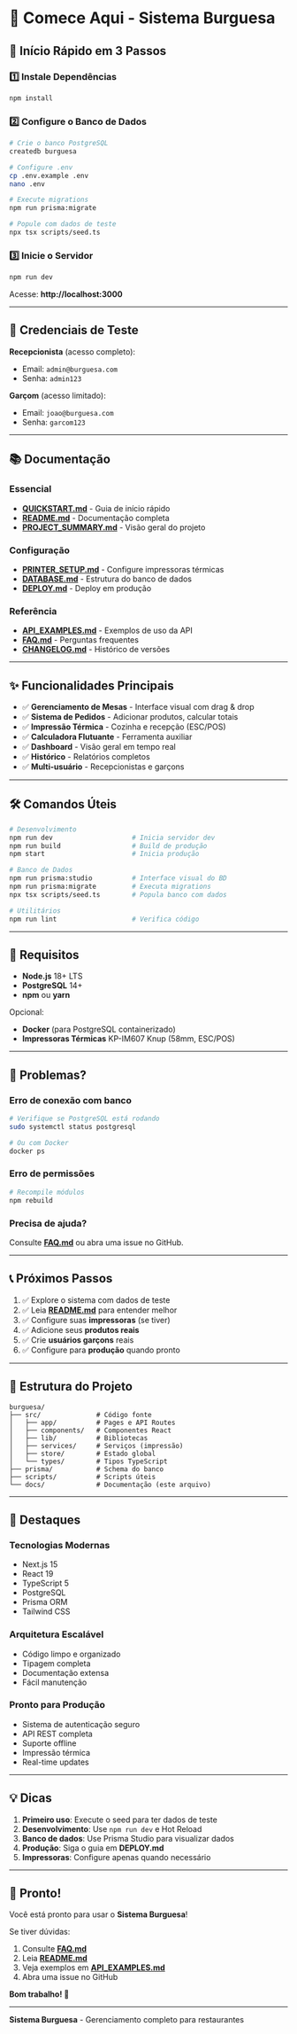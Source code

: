 # 👋 Comece Aqui - Sistema Burguesa

## 🚀 Início Rápido em 3 Passos

### 1️⃣ Instale Dependências

```bash
npm install
```

### 2️⃣ Configure o Banco de Dados

```bash
# Crie o banco PostgreSQL
createdb burguesa

# Configure .env
cp .env.example .env
nano .env

# Execute migrations
npm run prisma:migrate

# Popule com dados de teste
npx tsx scripts/seed.ts
```

### 3️⃣ Inicie o Servidor

```bash
npm run dev
```

Acesse: **http://localhost:3000**

---

## 🔐 Credenciais de Teste

**Recepcionista** (acesso completo):
- Email: `admin@burguesa.com`
- Senha: `admin123`

**Garçom** (acesso limitado):
- Email: `joao@burguesa.com`
- Senha: `garcom123`

---

## 📚 Documentação

### Essencial
- **[QUICKSTART.md](QUICKSTART.md)** - Guia de início rápido
- **[README.md](README.md)** - Documentação completa
- **[PROJECT_SUMMARY.md](PROJECT_SUMMARY.md)** - Visão geral do projeto

### Configuração
- **[PRINTER_SETUP.md](PRINTER_SETUP.md)** - Configure impressoras térmicas
- **[DATABASE.md](DATABASE.md)** - Estrutura do banco de dados
- **[DEPLOY.md](DEPLOY.md)** - Deploy em produção

### Referência
- **[API_EXAMPLES.md](API_EXAMPLES.md)** - Exemplos de uso da API
- **[FAQ.md](FAQ.md)** - Perguntas frequentes
- **[CHANGELOG.md](CHANGELOG.md)** - Histórico de versões

---

## ✨ Funcionalidades Principais

- ✅ **Gerenciamento de Mesas** - Interface visual com drag & drop
- ✅ **Sistema de Pedidos** - Adicionar produtos, calcular totais
- ✅ **Impressão Térmica** - Cozinha e recepção (ESC/POS)
- ✅ **Calculadora Flutuante** - Ferramenta auxiliar
- ✅ **Dashboard** - Visão geral em tempo real
- ✅ **Histórico** - Relatórios completos
- ✅ **Multi-usuário** - Recepcionistas e garçons

---

## 🛠️ Comandos Úteis

```bash
# Desenvolvimento
npm run dev                    # Inicia servidor dev
npm run build                  # Build de produção
npm start                      # Inicia produção

# Banco de Dados
npm run prisma:studio          # Interface visual do BD
npm run prisma:migrate         # Executa migrations
npx tsx scripts/seed.ts        # Popula banco com dados

# Utilitários
npm run lint                   # Verifica código
```

---

## 🔧 Requisitos

- **Node.js** 18+ LTS
- **PostgreSQL** 14+
- **npm** ou **yarn**

Opcional:
- **Docker** (para PostgreSQL containerizado)
- **Impressoras Térmicas** KP-IM607 Knup (58mm, ESC/POS)

---

## 🐛 Problemas?

### Erro de conexão com banco
```bash
# Verifique se PostgreSQL está rodando
sudo systemctl status postgresql

# Ou com Docker
docker ps
```

### Erro de permissões
```bash
# Recompile módulos
npm rebuild
```

### Precisa de ajuda?
Consulte **[FAQ.md](FAQ.md)** ou abra uma issue no GitHub.

---

## 📞 Próximos Passos

1. ✅ Explore o sistema com dados de teste
2. ✅ Leia **[README.md](README.md)** para entender melhor
3. ✅ Configure suas **impressoras** (se tiver)
4. ✅ Adicione seus **produtos reais**
5. ✅ Crie **usuários garçons** reais
6. ✅ Configure para **produção** quando pronto

---

## 🎯 Estrutura do Projeto

```
burguesa/
├── src/              # Código fonte
│   ├── app/          # Pages e API Routes
│   ├── components/   # Componentes React
│   ├── lib/          # Bibliotecas
│   ├── services/     # Serviços (impressão)
│   ├── store/        # Estado global
│   └── types/        # Tipos TypeScript
├── prisma/           # Schema do banco
├── scripts/          # Scripts úteis
└── docs/             # Documentação (este arquivo)
```

---

## 🌟 Destaques

### Tecnologias Modernas
- Next.js 15
- React 19
- TypeScript 5
- PostgreSQL
- Prisma ORM
- Tailwind CSS

### Arquitetura Escalável
- Código limpo e organizado
- Tipagem completa
- Documentação extensa
- Fácil manutenção

### Pronto para Produção
- Sistema de autenticação seguro
- API REST completa
- Suporte offline
- Impressão térmica
- Real-time updates

---

## 💡 Dicas

1. **Primeiro uso**: Execute o seed para ter dados de teste
2. **Desenvolvimento**: Use `npm run dev` e Hot Reload
3. **Banco de dados**: Use Prisma Studio para visualizar dados
4. **Produção**: Siga o guia em **DEPLOY.md**
5. **Impressoras**: Configure apenas quando necessário

---

## 🎉 Pronto!

Você está pronto para usar o **Sistema Burguesa**!

Se tiver dúvidas:
1. Consulte **[FAQ.md](FAQ.md)**
2. Leia **[README.md](README.md)**
3. Veja exemplos em **[API_EXAMPLES.md](API_EXAMPLES.md)**
4. Abra uma issue no GitHub

**Bom trabalho! 🍔**

---

**Sistema Burguesa** - Gerenciamento completo para restaurantes
